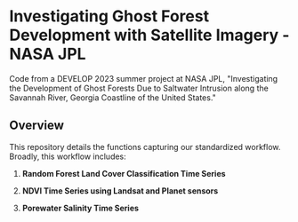 # Investigating Ghost Forest Development with Satellite Imagery - NASA JPL

Code from a DEVELOP 2023 summer project at NASA JPL, "Investigating the Development of Ghost Forests Due to Saltwater Intrusion along the Savannah River, Georgia Coastline of the United States."

## Overview

This repository details the functions capturing our standardized workflow. Broadly, this workflow includes:

1. **Random Forest Land Cover Classification Time Series**
   
2. **NDVI Time Series using Landsat and Planet sensors**

3. **Porewater Salinity Time Series**
